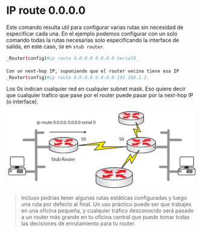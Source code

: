 # IP route 0.0.0.0 
Este comando resulta util para configurar varias rutas sin necesidad de  especificar cada una. En el ejemplo podemos configurar con un solo comando todas la rutas necesarias solo especificando la interface de salida, en este caso, `S0` en `stub router`.

``` bash
_Router(config)#ip route 0.0.0.0 0.0.0.0 Serial0_

Con un next-hop IP, suponiendo que el router vecino tiene esa IP
_Router(config)#ip route 0.0.0.0 0.0.0.0 192.168.1.2_
```

Los 0s indican cualquier red en cualquier subnet mask. Eso quiere decir que cualquier trafico que pase por el router puede pasar por la next-hop IP (o interface).  

![](_anexos_/13-7.webp)
> Incluso podrías tener algunas rutas estáticas configuradas y luego una ruta por defecto al final. Un uso práctico puede ser que trabajes en una oficina pequeña, y cualquier tráfico desconocido será pasado a un router más grande en tu oficina central que puede tomar todas las decisiones de enrutamiento para tu router.